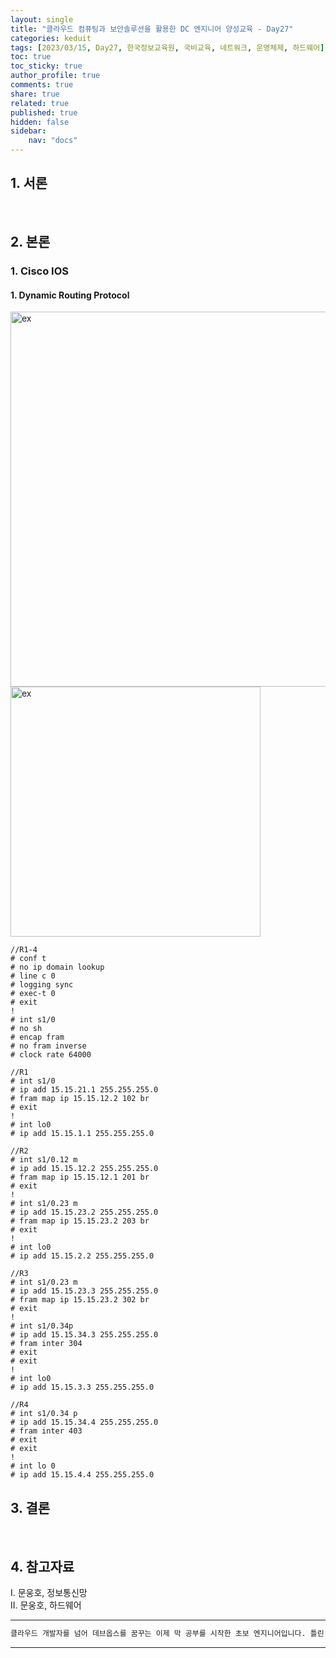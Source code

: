 ```yaml
---
layout: single
title: "클라우드 컴퓨팅과 보안솔루션을 활용한 DC 엔지니어 양성교육 - Day27"
categories: keduit
tags: [2023/03/15, Day27, 한국정보교육원, 국비교육, 네트워크, 운영체제, 하드웨어]
toc: true
toc_sticky: true
author_profile: true
comments: true
share: true
related: true
published: true
hidden: false
sidebar: 
    nav: "docs"
---
```


## 1. 서론  

&nbsp;&nbsp;&nbsp;&nbsp;

## 2. 본론  

### 1. Cisco IOS  

#### 1. Dynamic Routing Protocol

<img alt="ex" src="https://user-images.githubusercontent.com/124491456/224859596-23bd51d0-1d50-4a91-bc65-6b2305c941e7.png" width=600>

<img alt="ex" src="https://user-images.githubusercontent.com/124491456/224863760-25383f5e-5d3d-4b7e-a699-3736fecbb627.png" width=400>

```
//R1-4
# conf t
# no ip domain lookup
# line c 0
# logging sync
# exec-t 0
# exit
!
# int s1/0
# no sh
# encap fram
# no fram inverse
# clock rate 64000

//R1
# int s1/0
# ip add 15.15.21.1 255.255.255.0
# fram map ip 15.15.12.2 102 br
# exit
!
# int lo0
# ip add 15.15.1.1 255.255.255.0

//R2
# int s1/0.12 m
# ip add 15.15.12.2 255.255.255.0
# fram map ip 15.15.12.1 201 br
# exit
!
# int s1/0.23 m
# ip add 15.15.23.2 255.255.255.0
# fram map ip 15.15.23.2 203 br
# exit
! 
# int lo0
# ip add 15.15.2.2 255.255.255.0

//R3
# int s1/0.23 m
# ip add 15.15.23.3 255.255.255.0
# fram map ip 15.15.23.2 302 br
# exit
!
# int s1/0.34p
# ip add 15.15.34.3 255.255.255.0
# fram inter 304
# exit
# exit
!
# int lo0
# ip add 15.15.3.3 255.255.255.0

//R4
# int s1/0.34 p
# ip add 15.15.34.4 255.255.255.0
# fram inter 403
# exit
# exit
!
# int lo 0
# ip add 15.15.4.4 255.255.255.0
```






















## 3. 결론  

&nbsp;&nbsp;&nbsp;&nbsp;


## 4. 참고자료  

Ⅰ. 문웅호, 정보통신망   
Ⅱ. 문웅호, 하드웨어

---

```bash
클라우드 개발자를 넘어 데브옵스를 꿈꾸는 이제 막 공부를 시작한 초보 엔지니어입니다. 틀린 점이 있으면 친절하게 댓글 부탁드립니다. :)
```

---
